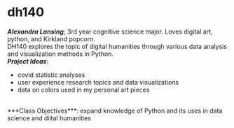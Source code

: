 # dh140
***Alexandra Lansing***; 3rd year cognitive science major. Loves digital art, python, and Kirkland popcorn.
<br />
DH140 explores the topic of digital humanities through various data analysis and visualization methods in Python.
<br />
***Project Ideas***:
- covid statistic analyses
- user experience research topics and data visualizations
- data on colors used in my personal art pieces
<br />
***Class Objectives***: expand knowledge of Python and its uses in data science and diital humanities
